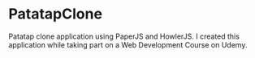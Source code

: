 # PatatapClone
Patatap clone application using PaperJS and HowlerJS.
I created this application while taking part on a Web Development Course on Udemy.
